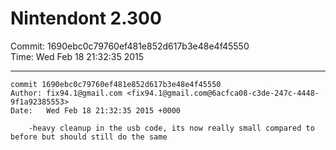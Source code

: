 # Nintendont 2.300
Commit: 1690ebc0c79760ef481e852d617b3e48e4f45550  
Time: Wed Feb 18 21:32:35 2015   

-----

```
commit 1690ebc0c79760ef481e852d617b3e48e4f45550
Author: fix94.1@gmail.com <fix94.1@gmail.com@6acfca08-c3de-247c-4448-9f1a92385553>
Date:   Wed Feb 18 21:32:35 2015 +0000

    -heavy cleanup in the usb code, its now really small compared to before but should still do the same
```
